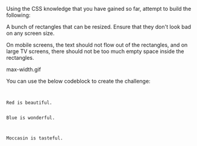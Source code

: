 Using the CSS knowledge that you have gained
so far, attempt to build
the following:

A bunch of rectangles that can be resized.
Ensure that they don't look bad
on any screen size.

On mobile screens, the text should not flow
out of the rectangles, and on large TV screens,
there should not be too much empty space inside
the rectangles.

<image>max-width.gif</image>

You can use the below codeblock to create the challenge:

<codeblock language="css" type="exercise" testMode="fixedInput" showRunCodeButton="false" >
<code>
<panel language="html" >
Red is beautiful.

Blue is wonderful.

Moccasin is tasteful.
</panel>
<panel language="css">
</panel>
</code>
</codeblock>
